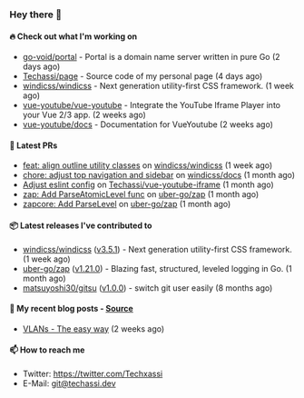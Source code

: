 ### Hey there 👋

#### 🔥 Check out what I'm working on


- [go-void/portal](https://github.com/go-void/portal) - Portal is a domain name server written in pure Go (2 days ago)
- [Techassi/page](https://github.com/Techassi/page) - Source code of my personal page (4 days ago)
- [windicss/windicss](https://github.com/windicss/windicss) - Next generation utility-first CSS framework. (1 week ago)
- [vue-youtube/vue-youtube](https://github.com/vue-youtube/vue-youtube) - Integrate the YouTube Iframe Player into your Vue 2/3 app.  (2 weeks ago)
- [vue-youtube/docs](https://github.com/vue-youtube/docs) - Documentation for VueYoutube (2 weeks ago)

#### 🧪 Latest PRs


- [feat: align outline utility classes](https://github.com/windicss/windicss/pull/716) on [windicss/windicss](https://github.com/windicss/windicss) (1 week ago)
- [chore: adjust top navigation and sidebar](https://github.com/windicss/docs/pull/154) on [windicss/docs](https://github.com/windicss/docs) (1 month ago)
- [Adjust eslint config](https://github.com/Techassi/vue-youtube-iframe/pull/9) on [Techassi/vue-youtube-iframe](https://github.com/Techassi/vue-youtube-iframe) (1 month ago)
- [zap: Add ParseAtomicLevel func](https://github.com/uber-go/zap/pull/1048) on [uber-go/zap](https://github.com/uber-go/zap) (1 month ago)
- [zapcore: Add ParseLevel](https://github.com/uber-go/zap/pull/1047) on [uber-go/zap](https://github.com/uber-go/zap) (1 month ago)

#### 📦 Latest releases I've contributed to


- [windicss/windicss](https://github.com/windicss/windicss/releases/tag/v3.5.1) ([v3.5.1](https://github.com/windicss/windicss/releases/tag/v3.5.1)) - Next generation utility-first CSS framework. (1 week ago)
- [uber-go/zap](https://github.com/uber-go/zap/releases/tag/v1.21.0) ([v1.21.0](https://github.com/uber-go/zap/releases/tag/v1.21.0)) - Blazing fast, structured, leveled logging in Go. (1 month ago)
- [matsuyoshi30/gitsu](https://github.com/matsuyoshi30/gitsu/releases/tag/v1.0.0) ([v1.0.0](https://github.com/matsuyoshi30/gitsu/releases/tag/v1.0.0)) - switch git user easily (8 months ago)

#### 📜 My recent blog posts - [Source](https://github.com/Techassi/page)


- [VLANs - The easy way](https://techassi.dev/posts/vlans-the-easy-way/) (2 weeks ago)

#### 📫 How to reach me

- Twitter: https://twitter.com/Techxassi
- E-Mail: git@techassi.dev
